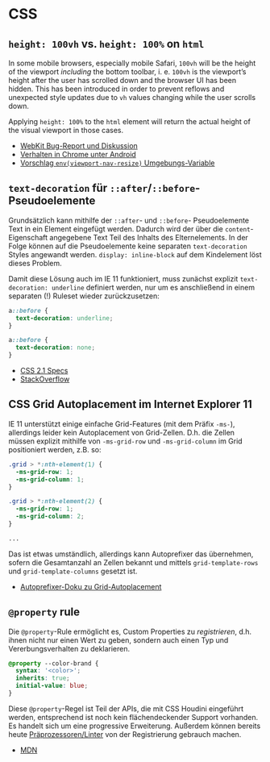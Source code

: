 # CSS

## `height: 100vh` vs. `height: 100%` on `html`

In some mobile browsers, especially mobile Safari, `100vh` will be the height of the viewport *including* the bottom toolbar, i. e. `100vh` is the viewport’s height after the user has scrolled down and the browser UI has been hidden. This has been introduced in order to prevent reflows and unexpected style updates due to `vh` values changing while the user scrolls down.

Applying `height: 100%` to the `html` element will return the actual height of the visual viewport in those cases.

* [WebKit Bug-Report und Diskussion](https://bugs.webkit.org/show_bug.cgi?id=141832)
* [Verhalten in Chrome unter Android](https://developers.google.com/web/updates/2016/12/url-bar-resizing)
* [Vorschlag `env(viewport-nav-resize)` Umgebungs-Variable](https://github.com/w3c/csswg-drafts/issues/2630)

## `text-decoration` für `::after`/`::before`-Pseudoelemente

Grundsätzlich kann mithilfe der `::after`- und `::before`- Pseudoelemente Text in ein Element eingefügt werden. Dadurch wird der über die `content`-Eigenschaft angegebene Text Teil des Inhalts des Elternelements. In der Folge können auf die Pseudoelemente keine separaten `text-decoration` Styles angewandt werden. `display: inline-block` auf dem Kindelement löst dieses Problem.

Damit diese Lösung auch im IE 11 funktioniert, muss zunächst explizit `text-decoration: underline` definiert werden, nur um es anschließend in einem separaten (!) Ruleset wieder zurückzusetzen:

```css
a::before {
  text-decoration: underline;
}

a::before {
  text-decoration: none;
}
```
 
* [CSS 2.1 Specs](https://www.w3.org/TR/2011/REC-CSS2-20110607/selector.html#before-and-after)
* [StackOverflow](https://stackoverflow.com/questions/1238881/text-decoration-and-the-after-pseudo-element-revisited)

## CSS Grid Autoplacement im Internet Explorer 11

IE 11 unterstützt einige einfache Grid-Features (mit dem Präfix `-ms-`), allerdings leider kein Autoplacement von Grid-Zellen. D.h. die Zellen müssen explizit mithilfe von `-ms-grid-row` und `-ms-grid-column` im Grid positioniert werden, z.B. so:

```css
.grid > *:nth-element(1) {
  -ms-grid-row: 1;
  -ms-grid-column: 1;
}

.grid > *:nth-element(2) {
  -ms-grid-row: 1;
  -ms-grid-column: 2;
}

...
```

Das ist etwas umständlich, allerdings kann Autoprefixer das übernehmen, sofern die Gesamtanzahl an Zellen bekannt und mittels `grid-template-rows` und `grid-template-columns` gesetzt ist.

* [Autoprefixer-Doku zu Grid-Autoplacement](https://github.com/postcss/autoprefixer#grid-autoplacement-support-in-ie)

## `@property` rule

Die `@property`-Rule ermöglicht es, Custom Properties zu *registrieren*, d.h. ihnen nicht nur einen Wert zu geben, sondern auch einen Typ und Vererbungsverhalten zu deklarieren.

```css
@property --color-brand {
  syntax: '<color>';
  inherits: true;
  initial-value: blue;
}
```

Diese `@property`-Regel ist Teil der APIs, die mit CSS Houdini eingeführt werden, entsprechend ist noch kein flächendeckender Support vorhanden. Es handelt sich um eine progressive Erweiterung. Außerdem können bereits heute [Präprozessoren/Linter](https://github.com/stylelint/stylelint/issues/5061) von der Registrierung gebrauch machen.  

* [MDN](https://developer.mozilla.org/en-US/docs/Web/API/CSS_Properties_and_Values_API/guide)
